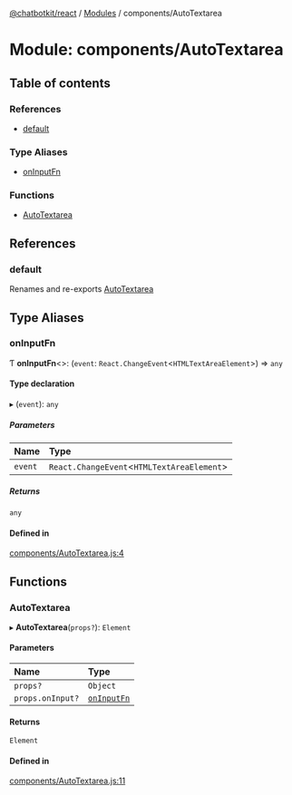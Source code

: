 [@chatbotkit/react](../README.md) / [Modules](../modules.md) / components/AutoTextarea

# Module: components/AutoTextarea

## Table of contents

### References

- [default](components_AutoTextarea.md#default)

### Type Aliases

- [onInputFn](components_AutoTextarea.md#oninputfn)

### Functions

- [AutoTextarea](components_AutoTextarea.md#autotextarea)

## References

### default

Renames and re-exports [AutoTextarea](components_AutoTextarea.md#autotextarea)

## Type Aliases

### onInputFn

Ƭ **onInputFn**\<\>: (`event`: `React.ChangeEvent`\<`HTMLTextAreaElement`\>) => `any`

#### Type declaration

▸ (`event`): `any`

##### Parameters

| Name | Type |
| :------ | :------ |
| `event` | `React.ChangeEvent`\<`HTMLTextAreaElement`\> |

##### Returns

`any`

#### Defined in

[components/AutoTextarea.js:4](https://github.com/chatbotkit/node-sdk/blob/main/packages/react/src/components/AutoTextarea.js#L4)

## Functions

### AutoTextarea

▸ **AutoTextarea**(`props?`): `Element`

#### Parameters

| Name | Type |
| :------ | :------ |
| `props?` | `Object` |
| `props.onInput?` | [`onInputFn`](components_AutoTextarea.md#oninputfn) |

#### Returns

`Element`

#### Defined in

[components/AutoTextarea.js:11](https://github.com/chatbotkit/node-sdk/blob/main/packages/react/src/components/AutoTextarea.js#L11)
